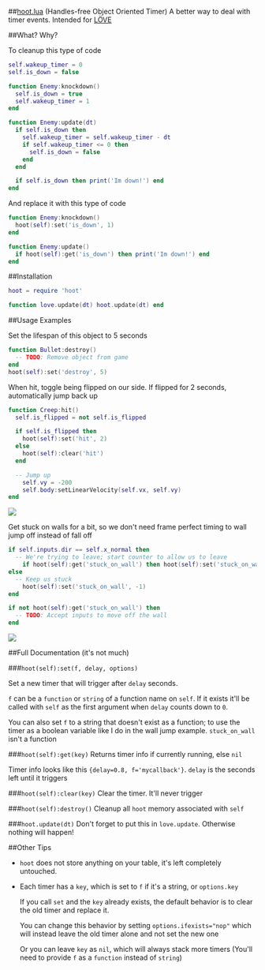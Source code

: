 ##[hoot.lua](https://raw.github.com/farzher/hoot-lua/master/hoot.lua) (Handles-free Object Oriented Timer)
A better way to deal with timer events. Intended for [LÖVE](https://love2d.org/)


##What? Why?

To cleanup this type of code
```lua
self.wakeup_timer = 0
self.is_down = false

function Enemy:knockdown()
  self.is_down = true
  self.wakeup_timer = 1
end

function Enemy:update(dt)
  if self.is_down then
    self.wakeup_timer = self.wakeup_timer - dt
    if self.wakeup_timer <= 0 then
      self.is_down = false
    end
  end

  if self.is_down then print('Im down!') end
end
```

And replace it with this type of code
```lua
function Enemy:knockdown()
  hoot(self):set('is_down', 1)
end

function Enemy:update()
  if hoot(self):get('is_down') then print('Im down!') end
end
```



##Installation
```lua
hoot = require 'hoot'

function love.update(dt) hoot.update(dt) end
```


##Usage Examples


Set the lifespan of this object to 5 seconds
```lua
function Bullet:destroy()
  -- TODO: Remove object from game
end
hoot(self):set('destroy', 5)
```


When hit, toggle being flipped on our side. If flipped for 2 seconds, automatically jump back up
```lua
function Creep:hit()
  self.is_flipped = not self.is_flipped

  if self.is_flipped then
    hoot(self):set('hit', 2)
  else
    hoot(self):clear('hit')
  end

  -- Jump up
    self.vy = -200
    self.body:setLinearVelocity(self.vx, self.vy)
end
```
![](https://raw.github.com/farzher/hoot-lua/master/wakeup.gif)


Get stuck on walls for a bit, so we don't need frame perfect timing to wall jump off instead of fall off
```lua
if self.inputs.dir == self.x_normal then
  -- We're trying to leave; start counter to allow us to leave
    if hoot(self):get('stuck_on_wall') then hoot(self):set('stuck_on_wall', 1/6, {ifexists='nop'}) end
else
  -- Keep us stuck
    hoot(self):set('stuck_on_wall', -1)
end

if not hoot(self):get('stuck_on_wall') then
  -- TODO: Accept inputs to move off the wall
end
```
![](https://raw.github.com/farzher/hoot-lua/master/wallstick.gif)


##Full Documentation (it's not much)

###`hoot(self):set(f, delay, options)`

Set a new timer that will trigger after `delay` seconds.

`f` can be a `function` or `string` of a function name on `self`. If it exists it'll be called with `self` as the first argument when `delay` counts down to `0`.

You can also set `f` to a string that doesn't exist as a function; to use the timer as a boolean variable like I do in the wall jump example. `stuck_on_wall` isn't a function



###`hoot(self):get(key)`
Returns timer info if currently running, else `nil`

Timer info looks like this `{delay=0.8, f='mycallback'}`. `delay` is the seconds left until it triggers


###`hoot(self):clear(key)`
Clear the timer. It'll never trigger

###`hoot(self):destroy()`
Cleanup all `hoot` memory associated with `self`

###`hoot.update(dt)`
Don't forget to put this in `love.update`. Otherwise nothing will happen!



##Other Tips
- `hoot` does not store anything on your table, it's left completely untouched.
- Each timer has a `key`, which is set to `f` if it's a string, or `options.key`

  If you call `set` and the `key` already exists, the default behavior is to clear the old timer and replace it.

  You can change this behavior by setting `options.ifexists="nop"` which will instead leave the old timer alone and not set the new one

  Or you can leave `key` as `nil`, which will always stack more timers (You'll need to provide `f` as a `function` instead of `string`)
